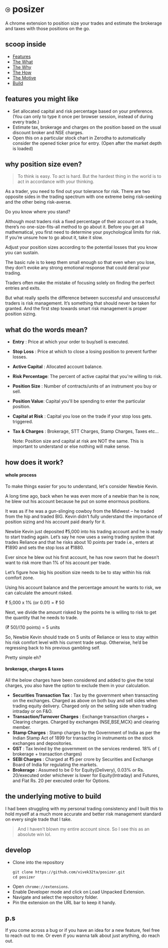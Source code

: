 <h1>
<img src="https://github.com/vivek32ta/posizer/blob/master/assets/16.png?raw=true"> posizer</h1>

A chrome extension to position size your trades and estimate the brokerage and taxes with those positions on the go.

## scoop inside
- [Features](#features-you-might-like)
- [The What](#what-do-the-words-mean)
- [The Why](#why-position-size-even)
- [The How](#how-does-it-work)
- [The Motive](#the-underlying-motive-to-build)
- [Build](#develop)

## features you might like
- Set allocated capital and risk percentage based on your preference. 
	(You can only to type it once per browser session, instead of during every trade.)
- Estimate tax, brokerage and charges on the position based on the usual discount broker and NSE charges.
- Open this on a particular stock chart in Zerodha to automatically consider the opened ticker price for entry. (Open after the market depth is loaded)


## why position size even?

> To think is easy. To act is hard. 
But the hardest thing in the world is to act in accordance with your thinking.

As a trader, you need to find out your tolerance for risk. There are two opposite sides in the trading spectrum with one extreme being risk-seeking and the other being risk-averse.

Do you know where you stand?

Although most traders risk a fixed percentage of their account on a trade, there’s no one-size-fits-all method to go about it. Before you get all mathematical, you first need to determine your psychological limits for risk. If you’re unsure how to go about it, take it slow.

Adjust your position sizes according to the potential losses that you know you can sustain.

The basic rule is to keep them small enough so that even when you lose, they don’t evoke any strong emotional response that could derail your trading.

Traders often make the mistake of focusing solely on finding the perfect entries and exits.

But what really spells the difference between successful and unsuccessful traders is risk management. It’s something that should never be taken for granted. And the first step towards smart risk management is proper position sizing.


## what do the words mean?

- **Entry** : Price at which your order to buy/sell is executed.
- **Stop Loss** : Price at which to close a losing position to prevent further losses.
- **Active Capital** : Allocated account balance.
- **Risk Percentage**: The percent of active capital that you're willing to risk.
- **Position Size** : Number of contracts/units of an instrument you buy or sell.
- **Position Value**: Capital you'll be spending to enter the particular position.
- **Capital at Risk** : Capital you lose on the trade if your stop loss gets. triggered.
- **Tax & Charges** : Brokerage, STT Charges, Stamp Charges, Taxes etc...

	Note: Position size and capital at risk are NOT the same. This is important to understand or else nothing will make sense.

## how does it work?
#### whole process

To make things easier for you to understand, let's consider Newbie Kevin.

A long time ago, back when he was even more of a newbie than he is now, he blew out his account because he put on some enormous positions.

It was as if he was a gun-slinging cowboy from the Midwest – he traded from the hip and traded BIG. Kevin didn’t fully understand the importance of position sizing and his account paid dearly for it.

Newbie Kevin just deposited ₹5,000 into his trading account and he is ready to start trading again. Let’s say he now uses a swing trading system that trades Reliance and that he risks about 10 points per trade i.e., enters at ₹1890 and sets the stop loss at ₹1880.

Ever since he blew out his first account, he has now sworn that he doesn’t want to risk more than 1% of his account per trade.

Let’s figure how big his position size needs to be to stay within his risk comfort zone.

Using his account balance and the percentage amount he wants to risk, we can calculate the amount risked.

₹ 5,000 x 1% (or 0.01) = ₹ 50

Next, we divide the amount risked by the points he is willing to risk to get the quantity that he needs to trade.

(₹ 50)/(10 points) = 5 units

So, Newbie Kevin should trade on 5 units of Reliance or less to stay within his risk comfort level with his current trade setup. Otherwise, he’d be regressing back to his previous gambling self.

Pretty simple eh?

#### brokerage, charges & taxes 
All the below charges have been considered and added to give the total charges, you also have the option to exclude them in your calculation.

- **Securities Transaction Tax** : Tax by the government when transacting on the exchanges. Charged as above on both buy and sell sides when trading equity delivery. Charged only on the selling side when trading intraday or on F&O.
- **Transaction/Turnover Charges** : Exchange transaction charges + Clearing charges. Charged by exchanges (NSE,BSE,MCX) and clearing member.
- **Stamp Charges** : Stamp charges by the Government of India as per the Indian Stamp Act of 1899 for transacting in instruments on the stock exchanges and depositories.
- **GST** : Tax levied by the government on the services rendered. 18% of ( brokerage + transaction charges)
- **SEBI Charges** : Charged at ₹5 per crore by Securities and Exchange Board of India for regulating the markets.
- **Brokerage** : Assumed to be 0 for Equity(Delivery), 0.03% or Rs. 20/executed order whichever is lower for Equity(Intraday) and Futures, and Flat Rs. 20 per executed order for Options.

## the underlying motive to build
I had been struggling with my personal trading consistency and I built this to hold myself at a much more accurate and better risk management standard on every single trade that I take.
> And I haven't blown my entire account since. So I see this as an absolute win lol.

## develop
- Clone into the repository
	```
	git clone https://github.com/vivek32ta/posizer.git
	cd posizer
	```
- Open `chrome://extensions`.
- Enable Developer mode and click on Load Unpacked Extension.
- Navigate and select the repository folder.
- Pin the extension on the URL bar to keep it handy.

## p.s
If you come across a bug or if you have an idea for a new feature, feel free to reach out to me. Or even if you wanna talk about just anything, do reach out.
